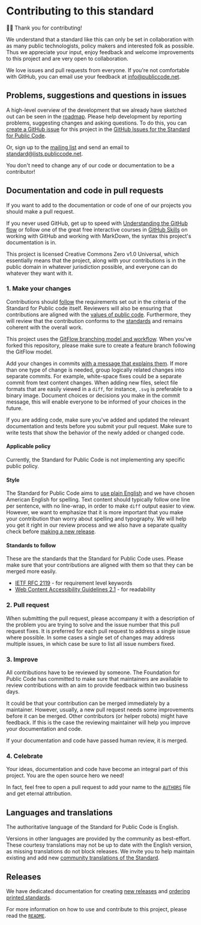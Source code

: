# Contributing to this standard

<!-- SPDX-License-Identifier: CC0-1.0 -->
<!-- SPDX-FileCopyrightText: 2019-2024 The Foundation for Public Code <info@publiccode.net>, https://standard.publiccode.net/AUTHORS -->

🙇‍♀️ Thank you for contributing!

We understand that a standard like this can only be set in collaboration with as many public technologists, policy makers and interested folk as possible.
Thus we appreciate your input, enjoy feedback and welcome improvements to this project and are very open to collaboration.

We love issues and pull requests from everyone.
If you're not comfortable with GitHub, you can email use your feedback at <info@publiccode.net>.

## Problems, suggestions and questions in issues

A high-level overview of the development that we already have sketched out can be seen in the [roadmap](/docs/roadmap.md).
Please help development by reporting problems, suggesting changes and asking questions.
To do this, you can [create a GitHub issue](https://docs.github.com/en/issues/tracking-your-work-with-issues/creating-an-issue) for this project in the [GitHub Issues for the Standard for Public Code](https://github.com/publiccodenet/standard/issues).

Or, sign up to the [mailing list](https://lists.publiccode.net/mailman/postorius/lists/standard.lists.publiccode.net/) and send an email to
[standard@lists.publiccode.net](mailto:standard@lists.publiccode.net).

You don't need to change any of our code or documentation to be a contributor!

## Documentation and code in pull requests

If you want to add to the documentation or code of one of our projects you should make a pull request.

If you never used GitHub, get up to speed with [Understanding the GitHub flow](https://docs.github.com/en/get-started/quickstart/github-flow) or follow one of the great free interactive courses in [GitHub Skills](https://skills.github.com/) on working with GitHub and working with MarkDown, the syntax this project's documentation is in.

This project is licensed Creative Commons Zero v1.0 Universal, which essentially means that the project, along with your contributions is in the public domain in whatever jurisdiction possible, and everyone can do whatever they want with it.

### 1. Make your changes

Contributions should [follow](docs/standard-for-public-code.html) the requirements set out in the criteria of the Standard for Public code itself.
Reviewers will also be ensuring that contributions are aligned with the [values of public code](foreword.md#values-of-public-code).
Furthermore, they will review that the contribution conforms to the [standards](#standards-to-follow) and remains coherent with the overall work.

This project uses the [GitFlow branching model and workflow](https://nvie.com/posts/a-successful-git-branching-model/).
When you've forked this repository, please make sure to create a feature branch following the GitFlow model.

Add your changes in commits [with a message that explains them](https://thoughtbot.com/blog/5-useful-tips-for-a-better-commit-message).
If more than one type of change is needed, group logically related changes into separate commits.
For example, white-space fixes could be a separate commit from text content changes.
When adding new files, select file formats that are easily viewed in a `diff`, for instance, `.svg` is preferable to a binary image.
Document choices or decisions you make in the commit message, this will enable everyone to be informed of your choices in the future.

If you are adding code, make sure you've added and updated the relevant documentation and tests before you submit your pull request.
Make sure to write tests that show the behavior of the newly added or changed code.

#### Applicable policy

Currently, the Standard for Public Code is not implementing any specific public policy.

#### Style

The Standard for Public Code aims to [use plain English](criteria/use-plain-english.md) and we have chosen American English for spelling.
Text content should typically follow one line per sentence, with no line-wrap, in order to make `diff` output easier to view.
However, we want to emphasize that it is more important that you make your contribution than worry about spelling and typography.
We will help you get it right in our review process and we also have a separate quality check before [making a new release](docs/releasing.md).

#### Standards to follow

These are the standards that the Standard for Public Code uses.
Please make sure that your contributions are aligned with them so that they can be merged more easily.

* [IETF RFC 2119](https://tools.ietf.org/html/rfc2119) - for requirement level keywords
* [Web Content Accessibility Guidelines 2.1](https://www.w3.org/WAI/WCAG22/quickref/?showtechniques=315#reading-level) - for readability

### 2. Pull request

When submitting the pull request, please accompany it with a description of the problem you are trying to solve and the issue number that this pull request fixes.
It is preferred for each pull request to address a single issue where possible.
In some cases a single set of changes may address multiple issues, in which case be sure to list all issue numbers fixed.

### 3. Improve

All contributions have to be reviewed by someone.
The Foundation for Public Code has committed to make sure that maintainers are available to review contributions with an aim to provide feedback within two business days.

It could be that your contribution can be merged immediately by a maintainer.
However, usually, a new pull request needs some improvements before it can be merged.
Other contributors (or helper robots) might have feedback.
If this is the case the reviewing maintainer will help you improve your documentation and code.

If your documentation and code have passed human review, it is merged.

### 4. Celebrate

Your ideas, documentation and code have become an integral part of this project.
You are the open source hero we need!

In fact, feel free to open a pull request to add your name to the [`AUTHORS`](AUTHORS.md) file and get eternal attribution.

## Languages and translations

The authoritative language of the Standard for Public Code is English.

Versions in other languages are provided by the community as best-effort.
These courtesy translations may not be up to date with the English version, as missing translations do not block releases.
We invite you to help maintain existing and add new [community translations of the Standard](https://github.com/publiccodenet/community-translations-standard).

## Releases

We have dedicated documentation for creating [new releases](/docs/releasing.md) and [ordering printed standards](/docs/printing.md).

For more information on how to use and contribute to this project, please read the [`README`](README.md).

